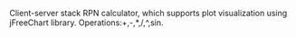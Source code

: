 
Client-server stack RPN calculator, which supports plot visualization using jFreeChart library.
Operations:+,-,*,/,^,sin.